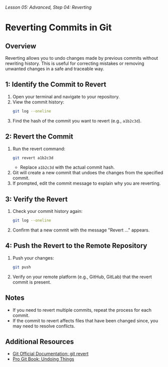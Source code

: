 *Lesson 05: Advanced, Step 04: Reverting*
# Reverting Commits in Git

## Overview
Reverting allows you to undo changes made by previous commits without rewriting history. This is useful for correcting mistakes or removing unwanted changes in a safe and traceable way.

## 1: Identify the Commit to Revert

1. Open your terminal and navigate to your repository.
2. View the commit history:
   ```bash
   git log --oneline
   ```
3. Find the hash of the commit you want to revert (e.g., `a1b2c3d`).

## 2: Revert the Commit

1. Run the revert command:
   ```bash
   git revert a1b2c3d
   ```
   - Replace `a1b2c3d` with the actual commit hash.
2. Git will create a new commit that undoes the changes from the specified commit.
3. If prompted, edit the commit message to explain why you are reverting.

## 3: Verify the Revert

1. Check your commit history again:
   ```bash
   git log --oneline
   ```
2. Confirm that a new commit with the message "Revert ..." appears.

## 4: Push the Revert to the Remote Repository

1. Push your changes:
   ```bash
   git push
   ```
2. Verify on your remote platform (e.g., GitHub, GitLab) that the revert commit is present.

## Notes

- If you need to revert multiple commits, repeat the process for each commit.
- If the commit to revert affects files that have been changed since, you may need to resolve conflicts.

## Additional Resources

- [Git Official Documentation: git revert](https://git-scm.com/docs/git-revert)
- [Pro Git Book: Undoing Things](https://git-scm.com/book/en/v2/Git-Tools-Resetting-Cleaning-and-Rewriting-History)
